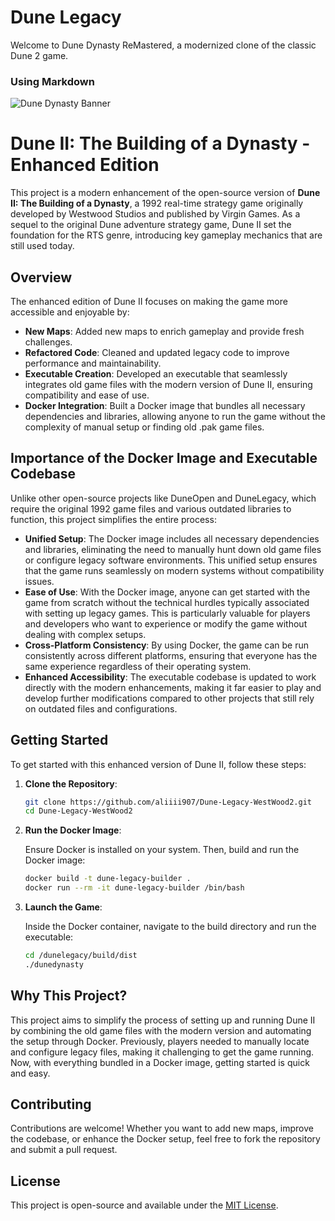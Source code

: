 # Dune Legacy

Welcome to Dune Dynasty ReMastered, a modernized clone of the classic Dune 2 game.


### Using Markdown
![Dune Dynasty Banner](https://raw.githubusercontent.com/gameflorist/dunedynasty/master/docs/banner.jpg)




# Dune II: The Building of a Dynasty - Enhanced Edition

This project is a modern enhancement of the open-source version of **Dune II: The Building of a Dynasty**, a 1992 real-time strategy game originally developed by Westwood Studios and published by Virgin Games. As a sequel to the original Dune adventure strategy game, Dune II set the foundation for the RTS genre, introducing key gameplay mechanics that are still used today.

## Overview

The enhanced edition of Dune II focuses on making the game more accessible and enjoyable by:

- **New Maps**: Added new maps to enrich gameplay and provide fresh challenges.
- **Refactored Code**: Cleaned and updated legacy code to improve performance and maintainability.
- **Executable Creation**: Developed an executable that seamlessly integrates old game files with the modern version of Dune II, ensuring compatibility and ease of use.
- **Docker Integration**: Built a Docker image that bundles all necessary dependencies and libraries, allowing anyone to run the game without the complexity of manual setup or finding old .pak game files.

## Importance of the Docker Image and Executable Codebase

Unlike other open-source projects like DuneOpen and DuneLegacy, which require the original 1992 game files and various outdated libraries to function, this project simplifies the entire process:

- **Unified Setup**: The Docker image includes all necessary dependencies and libraries, eliminating the need to manually hunt down old game files or configure legacy software environments. This unified setup ensures that the game runs seamlessly on modern systems without compatibility issues.
- **Ease of Use**: With the Docker image, anyone can get started with the game from scratch without the technical hurdles typically associated with setting up legacy games. This is particularly valuable for players and developers who want to experience or modify the game without dealing with complex setups.
- **Cross-Platform Consistency**: By using Docker, the game can be run consistently across different platforms, ensuring that everyone has the same experience regardless of their operating system.
- **Enhanced Accessibility**: The executable codebase is updated to work directly with the modern enhancements, making it far easier to play and develop further modifications compared to other projects that still rely on outdated files and configurations.

## Getting Started

To get started with this enhanced version of Dune II, follow these steps:

1. **Clone the Repository**:

   ```bash
   git clone https://github.com/aliiii907/Dune-Legacy-WestWood2.git
   cd Dune-Legacy-WestWood2
   ```

2. **Run the Docker Image**:

   Ensure Docker is installed on your system. Then, build and run the Docker image:

   ```bash
   docker build -t dune-legacy-builder .
   docker run --rm -it dune-legacy-builder /bin/bash
   ```

3. **Launch the Game**:

   Inside the Docker container, navigate to the build directory and run the executable:

   ```bash
   cd /dunelegacy/build/dist
   ./dunedynasty
   ```

## Why This Project?

This project aims to simplify the process of setting up and running Dune II by combining the old game files with the modern version and automating the setup through Docker. Previously, players needed to manually locate and configure legacy files, making it challenging to get the game running. Now, with everything bundled in a Docker image, getting started is quick and easy.

## Contributing

Contributions are welcome! Whether you want to add new maps, improve the codebase, or enhance the Docker setup, feel free to fork the repository and submit a pull request.

## License

This project is open-source and available under the [MIT License](LICENSE).

